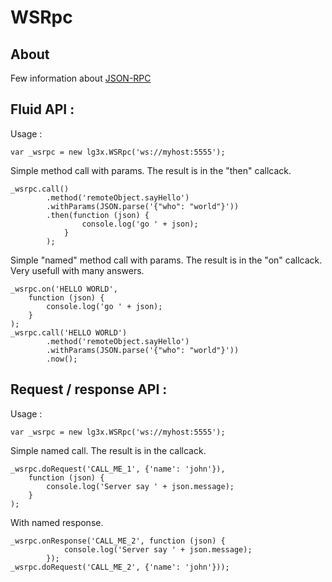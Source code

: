 # WSRpc

## About

Few information about [JSON-RPC](http://www.jsonrpc.org/)    

## Fluid API :

Usage :

    var _wsrpc = new lg3x.WSRpc('ws://myhost:5555');

Simple method call with params. The result is in the "then" callcack.

    _wsrpc.call()
            .method('remoteObject.sayHello')
            .withParams(JSON.parse('{"who": "world"}'))
            .then(function (json) {
                    console.log('go ' + json);
                }
            );

Simple "named" method call with params. The result is in the "on" callcack.
Very usefull with many answers.

    _wsrpc.on('HELLO WORLD',
        function (json) {
            console.log('go ' + json);
        }
    );
    _wsrpc.call('HELLO WORLD')
            .method('remoteObject.sayHello')
            .withParams(JSON.parse('{"who": "world"}'))
            .now();
            
## Request / response API :

Usage :

    var _wsrpc = new lg3x.WSRpc('ws://myhost:5555');
    
Simple named call. The result is in the callcack.

    _wsrpc.doRequest('CALL_ME_1', {'name': 'john'}),
        function (json) {
            console.log('Server say ' + json.message);
        }
    );    

With named response.

    _wsrpc.onResponse('CALL_ME_2', function (json) {
                console.log('Server say ' + json.message);
            });
    _wsrpc.doRequest('CALL_ME_2', {'name': 'john'}));